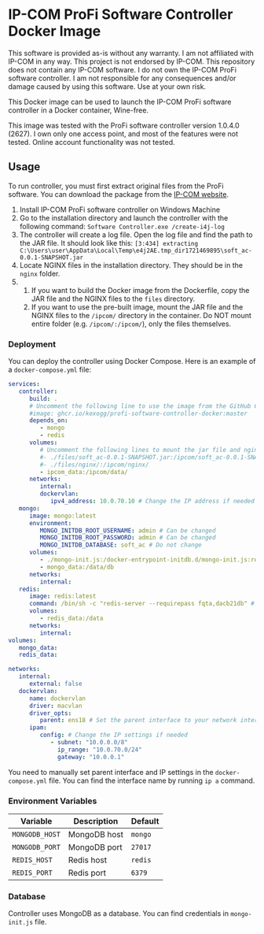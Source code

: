 # IP-COM ProFi Software Controller Docker Image
This software is provided as-is without any warranty.
I am not affiliated with IP-COM in any way. This project is not endorsed by IP-COM. This repository does not contain any IP-COM software.
I do not own the IP-COM ProFi software controller. I am not responsible for any consequences and/or damage caused by using this software. Use at your own risk.

This Docker image can be used to launch the IP-COM ProFi software controller in a Docker container, Wine-free.

This image was tested with the ProFi software controller version 1.0.4.0 (2627). I own only one access point, and most of the features were not tested. Online account functionality was not tested.
## Usage
To run controller, you must first extract original files from the ProFi software. You can download the package from the [IP-COM website](https://www.ip-com.com.cn/en/product/download/SoftwareController.html). 

1. Install IP-COM ProFi software controller on Windows Machine
2. Go to the installation directory and launch the controller with the following command:
```Software Controller.exe /create-i4j-log```
3. The controller will create a log file. Open the log file and find the path to the JAR file. It should look like this:
`[3:434] extracting C:\Users\user\AppData\Local\Temp\e4j2AE.tmp_dir1721469895\soft_ac-0.0.1-SNAPSHOT.jar`
4. Locate NGINX files in the installation directory. They should be in the `nginx` folder.
5. 1. If you want to build the Docker image from the Dockerfile, copy the JAR file and the NGINX files to the `files` directory.
   2. If you want to use the pre-built image, mount the JAR file and the NGINX files to the `/ipcom/` directory in the container. Do NOT mount entire folder (e.g. `/ipcom/:/ipcom/`), only the files themselves.

### Deployment
You can deploy the controller using Docker Compose. Here is an example of a `docker-compose.yml` file:
```yaml
services:
   controller:
      build: .
      # Uncomment the following line to use the image from the GitHub Container Registry
      #image: ghcr.io/kexogg/profi-software-controller-docker:master
      depends_on:
         - mongo
         - redis
      volumes:
         # Uncomment the following lines to mount the jar file and nginx folder if you didn't build the image yourself
         #- ./files/soft_ac-0.0.1-SNAPSHOT.jar:/ipcom/soft_ac-0.0.1-SNAPSHOT.jar
         #- ./files/nginx/:/ipcom/nginx/
         - ipcom_data:/ipcom/data/
      networks:
         internal:
         dockervlan:
            ipv4_address: 10.0.70.10 # Change the IP address if needed
   mongo:
      image: mongo:latest
      environment:
         MONGO_INITDB_ROOT_USERNAME: admin # Can be changed
         MONGO_INITDB_ROOT_PASSWORD: admin # Can be changed
         MONGO_INITDB_DATABASE: soft_ac # Do not change
      volumes:
         - ./mongo-init.js:/docker-entrypoint-initdb.d/mongo-init.js:ro
         - mongo_data:/data/db
      networks:
         internal:
   redis:
      image: redis:latest
      command: /bin/sh -c "redis-server --requirepass fqta,dacb21db" # Do not change the password
      volumes:
         - redis_data:/data
      networks:
         internal:
volumes:
   mongo_data:
   redis_data:

networks:
   internal:
      external: false
   dockervlan:
      name: dockervlan
      driver: macvlan
      driver_opts:
         parent: ens18 # Set the parent interface to your network interface
      ipam:
         config: # Change the IP settings if needed
            - subnet: "10.0.0.0/8"
              ip_range: "10.0.70.0/24"
              gateway: "10.0.0.1"
```
You need to manually set parent interface and IP settings in the `docker-compose.yml` file. You can find the interface name by running `ip a` command.

### Environment Variables
| Variable | Description | Default |
| --- | --- | --- |
| `MONGODB_HOST` | MongoDB host | `mongo` |
| `MONGODB_PORT` | MongoDB port | `27017` |
| `REDIS_HOST` | Redis host | `redis` |
| `REDIS_PORT` | Redis port | `6379` |


### Database
Controller uses MongoDB as a database. You can find credentials in `mongo-init.js` file.